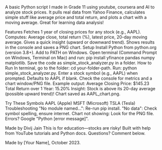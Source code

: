 A basic Python script I made in Grade 11 using youtube, coursera and AI to analyze stock prices. It pulls real data from Yahoo Finance, calculates simple stuff like average price and total return, and plots a chart with a moving average. Great for learning data analysis!

Features
Fetches 1 year of closing prices for any stock (e.g., AAPL).
Computes: Average close, total return (%), latest price, 20-day moving average.
Gives a quick insight (upward or downward trend).
Shows results in the console and saves a PNG chart.
Setup
Install Python from python.org (version 3.8+). Add to PATH on Windows.
Open terminal (Command Prompt on Windows, Terminal on Mac) and run: pip install yfinance pandas numpy matplotlib.
Save the code as simple_stock_analyzer.py in a folder.
How to Run
In terminal, go to the folder: cd your-folder-path.
Run: python simple_stock_analyzer.py.
Enter a stock symbol (e.g., AAPL) when prompted. Defaults to AAPL if blank.
Check the console for metrics and a chart window/PNG file.
Example output:
Average Closing Price: $145.23
Total Return over 1 Year: 15.20%
Insight: Stock is above its 20-day average (possible upward trend)!
Chart saved as AAPL_chart.png.

Try These Symbols
AAPL (Apple)
MSFT (Microsoft)
TSLA (Tesla)
Troubleshooting
"No module named...": Re-run pip install.
"No data": Check symbol spelling, ensure internet.
Chart not showing: Look for the PNG file.
Errors? Google "Python [error message]".

Made by Divij Jain 
This is for education—stocks are risky! Built with help from YouTube tutorials and Python docs. Questions? Comment below.

Made by [Your Name], October 2023.
